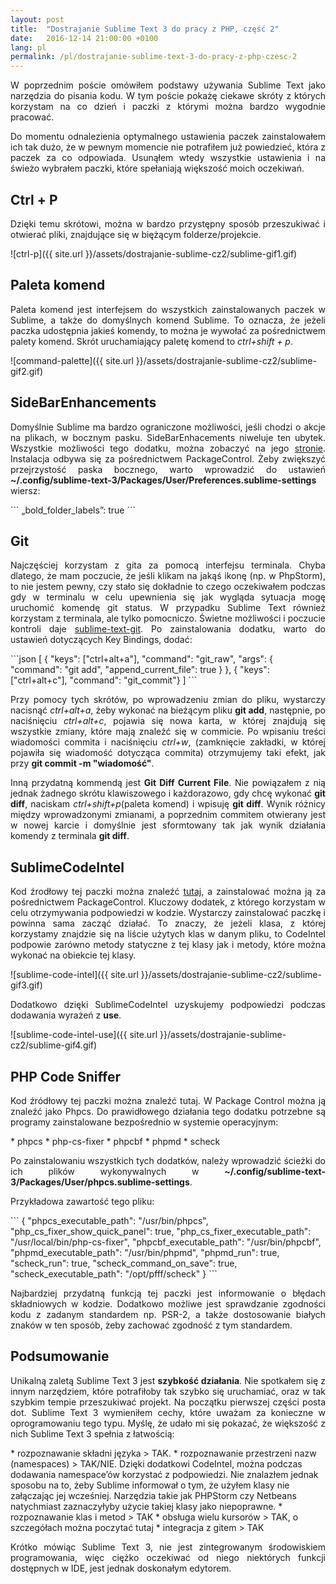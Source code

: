 ```yaml
---
layout: post
title:  "Dostrajanie Sublime Text 3 do pracy z PHP, część 2"
date:   2016-12-14 21:00:00 +0100
lang: pl
permalink: /pl/dostrajanie-sublime-text-3-do-pracy-z-php-czesc-2
---
```

<p align="justify">
W poprzednim poście omówiłem podstawy używania Sublime Text jako narzędzia do pisania kodu. W tym poście pokażę ciekawe skróty z których korzystam na co dzień i  paczki z którymi  można bardzo wygodnie pracować.
</p>
<p align="justify">
Do momentu odnalezienia optymalnego ustawienia paczek zainstalowałem ich tak dużo, że w pewnym momencie nie potrafiłem już powiedzieć, która z paczek za co odpowiada. Usunąłem wtedy wszystkie ustawienia i na świeżo wybrałem paczki, które spełaniają większość moich oczekiwań.
</p>
<h2>Ctrl + P</h2>
<p align="justify">
Dzięki temu skrótowi, można w bardzo przystępny sposób przeszukiwać i otwierać pliki, znajdujące się w biężącym folderze/projekcie.
</p>
![ctrl-p]({{ site.url }}/assets/dostrajanie-sublime-cz2/sublime-gif1.gif)
<h2>Paleta komend</h2>
<p align="justify">
Paleta komend jest interfejsem do wszystkich zainstalowanych paczek w Sublime, a także do domyślnych komend Sublime. To oznacza, że jeżeli paczka udostępnia jakieś komendy, to można je wywołać za pośrednictwem palety komend. Skrót uruchamiający paletę komend to <i>ctrl+shift + p</i>.
</p>
![command-palette]({{ site.url }}/assets/dostrajanie-sublime-cz2/sublime-gif2.gif)
<h2>SideBarEnhancements</h2>
<p align="justify">
Domyślnie Sublime ma bardzo ograniczone możliwości, jeśli chodzi o akcje na plikach, w bocznym pasku. SideBarEnhacements niweluje ten ubytek. Wszystkie możliwości tego dodatku, można zobaczyć na jego <a href="https://packagecontrol.io/packages/SideBarEnhancements ">stronie</a>. Instalacja odbywa się za pośrednictwem PackageControl. Żeby zwiększyć przejrzystość paska bocznego, warto wprowadzić  do ustawień <b>~/.config/sublime-text-3/Packages/User/Preferences.sublime-settings</b> wiersz:
</p>
```
„bold_folder_labels”: true
```
<h2>Git</h2>
<p align="justify">
Najczęściej korzystam z gita za pomocą interfejsu terminala. Chyba dlatego, że mam poczucie, że jeśli klikam na jakąś ikonę (np. w PhpStorm), to nie jestem pewny, czy stało się dokładnie to czego oczekiwałem podczas gdy w terminalu w celu upewnienia się jak wygląda sytuacja mogę uruchomić komendę git status. W przypadku Sublime Text również korzystam z terminala, ale tylko pomocniczo. Świetne możliwości i poczucie kontroli  daje <a href="https://github.com/kemayo/sublime-text-git">sublime-text-git</a>. Po zainstalowania dodatku, warto do ustawień dotyczących Key Bindings, dodać:
</p>
```json
[
    { "keys": ["ctrl+alt+a"], "command": "git_raw", "args":
        {
            "command": "git add", "append_current_file": true }
        },
    { "keys": ["ctrl+alt+c"], "command": "git_commit"}
]
```
<p align="justify">
Przy pomocy tych skrótów, po wprowadzeniu zmian do pliku, wystarczy nacisnąć <i>ctrl+alt+a</i>, żeby wykonać na bieżącym pliku <b>git add</b>, następnie, po naciśnięciu <i>ctrl+alt+c</i>, pojawia się nowa karta, w której znajdują się wszystkie zmiany, które mają znaleźć się w commicie. Po wpisaniu treści wiadomości commita i naciśnięciu <i>ctrl+w</i>, (zamknięcie zakładki, w której pojawiła się wiadomość dotycząca commita) otrzymujemy taki efekt, jak przy <b>git commit -m "wiadomość"</b>.
</p>
<p align="justify">
Inną przydatną kommendą jest <b>Git Diff Current File</b>. Nie powiązałem z nią jednak żadnego skrótu klawiszowego i każdorazowo, gdy chcę wykonać <b>git diff</b>, naciskam <i>ctrl+shift+p</i>(paleta komend)  i wpisuję <b>git diff</b>. Wynik różnicy między wprowadzonymi zmianami, a poprzednim commitem otwierany jest w nowej karcie i domyślnie jest sformtowany tak jak wynik działania komendy z terminala <b>git diff</b>.
</p>
<h2>SublimeCodeIntel</h2>
<p align="justify">
Kod źrodłowy tej paczki można znaleźć <a href="https://github.com/SublimeCodeIntel/SublimeCodeIntel">tutaj</a>, a zainstalować można ją za pośrednictwem PackageControl. Kluczowy dodatek, z którego korzystam w celu otrzymywania podpowiedzi w kodzie. Wystarczy zainstalować paczkę i powinna sama zacząć działać. To znaczy, że jeżeli klasa, z której korzystamy znajdzie się na liście użytych klas w danym pliku, to CodeIntel podpowie zarówno metody statyczne z tej klasy jak i metody, które można wykonać na obiekcie tej klasy.
</p>
![sublime-code-intel]({{ site.url }}/assets/dostrajanie-sublime-cz2/sublime-gif3.gif)
<p align="justify">
Dodatkowo dzięki SublimeCodeIntel uzyskujemy podpowiedzi podczas dodawania wyrażeń z <b>use</b>.
</p>
![sublime-code-intel-use]({{ site.url }}/assets/dostrajanie-sublime-cz2/sublime-gif4.gif)
<h2>PHP Code Sniffer</h2>
<p align="justify">
Kod źródłowy tej paczki można znaleźć tutaj. W Package Control można ją znaleźć jako Phpcs. Do prawidłowego działania tego dodatku potrzebne są programy zainstalowane bezpośrednio w systemie operacyjnym:
</p>
* phpcs
* php-cs-fixer
* phpcbf
* phpmd
* scheck
<p align="justify">
Po zainstalowaniu wszystkich tych dodatków, należy wprowadzić ścieżki do ich plików wykonywalnych w <b>~/.config/sublime-text-3/Packages/User/phpcs.sublime-settings</b>.
</p>
<p align="justify">
Przykładowa zawartość tego pliku:
</p>
```
{
    "phpcs_executable_path": "/usr/bin/phpcs",
    "php_cs_fixer_show_quick_panel": true,
    "php_cs_fixer_executable_path": "/usr/local/bin/php-cs-fixer",
    "phpcbf_executable_path": "/usr/bin/phpcbf",
    "phpmd_executable_path": "/usr/bin/phpmd",
    "phpmd_run": true,
    "scheck_run": true,
    "scheck_command_on_save": true,
    "scheck_executable_path": "/opt/pfff/scheck"
}
```
<p align="justify">
Najbardziej przydatną funkcją tej paczki jest informowanie o błędach składniowych w kodzie. Dodatkowo możliwe jest sprawdzanie zgodności kodu z zadanym standardem np. PSR-2, a także dostosowanie białych znaków w ten sposób, żeby zachować zgodność z tym standardem.
</p>
<h2>Podsumowanie</h2>
<p align="justify">
Unikalną zaletą Sublime Text 3 jest <b>szybkość działania</b>. Nie spotkałem się z innym narzędziem, które potrafiłoby tak szybko się uruchamiać, oraz w tak szybkim tempie przeszukiwać projekt. Na początku pierwszej części posta dot. Sublime Text 3 wymieniłem cechy, które uważam za konieczne w oprogramowaniu tego typu. Myślę, że udało mi się pokazać, że większość z nich Sublime Text 3 spełnia z łatwością:
</p>
* rozpoznawanie składni języka
> TAK.
* rozpoznawanie przestrzeni nazw (namespaces)
> TAK/NIE. Dzięki dodatkowi CodeIntel, można podczas dodawania namespace’ów korzystać z podpowiedzi. Nie znalazłem jednak sposobu na to, żeby Sublime informował o tym, że użyłem klasy nie załączając jej wcześniej. Narzędzia takie jak PHPStorm czy Netbeans natychmiast zaznaczyłyby użycie takiej klasy jako niepoprawne.
* rozpoznawanie klas i metod
> TAK
* obsługa wielu kursorów
> TAK, o szczegółach można poczytać tutaj
* integracja z gitem
> TAK

<p align="justify">
Krótko mówiąc Sublime Text 3, nie jest zintegrowanym środowiskiem programowania, więc ciężko oczekiwać od niego niektórych funkcji dostępnych w IDE, jest jednak doskonałym edytorem.
</p>